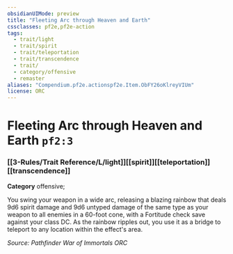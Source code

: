 ```yaml
---
obsidianUIMode: preview
title: "Fleeting Arc through Heaven and Earth"
cssclasses: pf2e,pf2e-action
tags:
  - trait/light
  - trait/spirit
  - trait/teleportation
  - trait/transcendence
  - trait/
  - category/offensive
  - remaster
aliases: "Compendium.pf2e.actionspf2e.Item.ObFY26oKlreyVIUm"
license: ORC
---
```

# Fleeting Arc through Heaven and Earth `pf2:3`

### [[3-Rules/Trait Reference/L/light]][[spirit]][[teleportation]][[transcendence]]

**Category** offensive; 




You swing your weapon in a wide arc, releasing a blazing rainbow that deals 9d6 spirit damage and 9d6 untyped damage of the same type as your weapon to all enemies in a 60-foot cone, with a Fortitude check save against your class DC. As the rainbow ripples out, you use it as a bridge to teleport to any location within the effect's area.

*Source: Pathfinder War of Immortals*
*ORC*